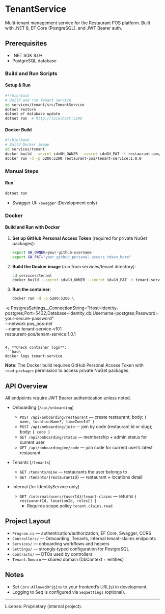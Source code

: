 # TenantService

Multi‑tenant management service for the Restaurant POS platform. Built with .NET 8, EF Core (PostgreSQL), and JWT Bearer auth.

## Prerequisites
- .NET SDK 8.0+
- PostgreSQL database

### Build and Run Scripts

#### Setup & Run
```bash
#!/bin/bash
# Build and run Tenant Service
cd services/tenant/src/TenantService
dotnet restore
dotnet ef database update
dotnet run  # http://localhost:5200
```

#### Docker Build
```bash
#!/bin/bash
# Build Docker image
cd services/tenant
docker build --secret id=GH_OWNER --secret id=GH_PAT -t restaurant-pos/tenant-service:1.0.0 .
docker run -d -p 5200:5200 restaurant-pos/tenant-service:1.0.0
```

### Manual Steps

#### Run
```bash
dotnet run
```
- Swagger UI: `/swagger` (Development only)

### Docker

#### Build and Run with Docker

1. **Set up GitHub Personal Access Token** (required for private NuGet packages):
   ```bash
   export GH_OWNER=your-github-username
   export GH_PAT="your_github_personal_access_token_here"
   ```

2. **Build the Docker image** (run from services/tenant directory):
   ```bash
   cd services/tenant
   docker build --secret id=GH_OWNER --secret id=GH_PAT -t tenant-service:1.0.0 .
   ```

3. **Run the container**:
   ```bash
   docker run -d -p 5200:5200 \
  -e PostgresSettings__ConnectionString="Host=identity-postgres;Port=5432;Database=identity_db;Username=postgres;Password=your-secure-password" \
  --network pos_pos-net \
  --name tenant-service-v101 \
  restaurant-pos/tenant-service:1.0.1
   ```

4. **Check container logs**:
   ```bash
   docker logs tenant-service
   ```

**Note**: The Docker build requires GitHub Personal Access Token with `read:packages` permission to access private NuGet packages.

## API Overview

All endpoints require JWT Bearer authentication unless noted.

- Onboarding (`/api/onboarding`)
  - `POST /api/onboarding/restaurant` — create restaurant; body: `{ name, locationName?, timeZoneId? }`
  - `POST /api/onboarding/join` — join by code (restaurant id or slug); body: `{ code }`
  - `GET /api/onboarding/status` — membership + admin status for current user
  - `GET /api/onboarding/me/code` — join code for current user’s latest restaurant

- Tenants (`/tenants`)
  - `GET /tenants/mine` — restaurants the user belongs to
  - `GET /tenants/{restaurantId}` — restaurant + locations detail

- Internal (for IdentityService only)
  - `GET /internal/users/{userId}/tenant-claims` — returns `{ restaurantId, locationId, roles[] }`
    - Requires scope policy `tenant.claims.read`

## Project Layout
- `Program.cs` — authentication/authorization, EF Core, Swagger, CORS
- `Controllers/` — Onboarding, Tenants, Internal tenant-claims endpoints
- `Services/` — onboarding workflows and helpers
- `Settings/` — strongly‑typed configuration for PostgreSQL
- `Contracts/` — DTOs used by controllers
- `Tenant.Domain` — shared domain (DbContext + entities)

## Notes
- Set `Cors:AllowedOrigins` to your frontend’s URL(s) in development.
- Logging to Seq is configured via `SeqSettings` (optional).

---

License: Proprietary (internal project).
